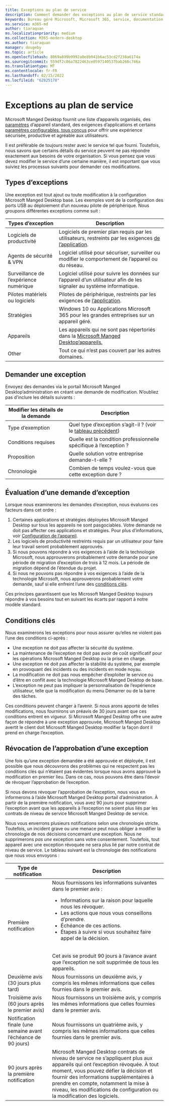 ```yaml
---
title: Exceptions au plan de service
description: Comment demander des exceptions au plan de service standard
keywords: Bureau géré Microsoft, Microsoft 365, service, documentation
ms.service: m365-md
author: tiaraquan
ms.localizationpriority: medium
ms.collection: M365-modern-desktop
ms.author: tiaraquan
manager: dougeby
ms.topic: article
ms.openlocfilehash: 8069a899b9992a0e8b941b6ac53cd2f230a6174a
ms.sourcegitcommit: 559df2c86a7822463ce0597140537bab260c746a
ms.translationtype: MT
ms.contentlocale: fr-FR
ms.lasthandoff: 02/15/2022
ms.locfileid: "62825178"
---
```

# <a name="exceptions-to-the-service-plan"></a>Exceptions au plan de service

Microsoft Manged Desktop fournit une liste d’appareils organisés, des [paramètres](device-policies.md) d’appareil standard, des exigences d’applications et certains [paramètres configurables, tous conçus](../working-with-managed-desktop/config-setting-overview.md) pour offrir une expérience sécurisée, productive et agréable aux utilisateurs.

Il est préférable de toujours rester avec le service tel que fourni. Toutefois, nous savons que certains détails du service peuvent ne pas répondre exactement aux besoins de votre organisation. Si vous pensez que vous devez modifier le service d’une certaine manière, il est important que vous suiviez les processus suivants pour demander ces modifications.

## <a name="types-of-exceptions"></a>Types d’exceptions

Une exception est tout ajout ou toute modification à la configuration Microsoft Manged Desktop base. Les exemples vont de la configuration des ports USB au déploiement d’un nouveau pilote de périphérique. Nous groupons différentes exceptions comme suit :

| Types d’exception | Description |
| ----- | ----- |
| Logiciels de productivité | Logiciels de premier plan requis par les utilisateurs, restreints par les exigences [de l’application](mmd-app-requirements.md). |
| Agents de sécurité & VPN | Logiciel utilisé pour sécuriser, surveiller ou modifier le comportement de l’appareil ou du réseau. |
| Surveillance de l’expérience numérique | Logiciel utilisé pour suivre les données sur l’appareil d’un utilisateur afin de les signaler au système informatique. |
| Pilotes matériels ou logiciels | Pilotes de périphérique, restreints par les exigences de [l’application](mmd-app-requirements.md). |
| Stratégies | Windows 10 ou Applications Microsoft 365 pour les grandes entreprises sur un appareil géré. |
| Appareils | Les appareils qui ne sont pas répertoriés dans la [Microsoft Manged Desktop’appareils.](device-list.md) |
| Other | Tout ce qui n’est pas couvert par les autres domaines. |

## <a name="request-an-exception"></a>Demander une exception

Envoyez des demandes via le portail Microsoft Manged Desktop’administration en créant une demande de modification. N’oubliez pas d’inclure les détails suivants :

| Modifier les détails de la demande | Description |
| ----- | ----- |
| Type d’exemption | Quel type d’exception s’agit-il ? (voir le [tableau précédent](#types-of-exceptions)) |
| Conditions requises | Quelle est la condition professionnelle spécifique à l’exception ? |
| Proposition | Quelle solution votre entreprise demande-t-elle ? |
| Chronologie | Combien de temps voulez-vous que cette exception dure ? |

## <a name="how-we-assess-an-exception-request"></a>Évaluation d’une demande d’exception

Lorsque nous examinerons les demandes d’exception, nous évaluons ces facteurs dans cet ordre :

1. Certaines applications et stratégies déployées Microsoft Manged Desktop sur tous les appareils ne sont pasgociables. Votre demande ne doit pas affecter ces applications et stratégies. Pour plus d’informations, voir [Configuration de l’appareil](device-policies.md).
2. Les logiciels de productivité restreints requis par un utilisateur pour faire leur travail seront probablement approuvés.
3. Si nous pouvons répondre à vos exigences à l’aide de la technologie Microsoft, nous approuverons probablement votre demande pour une période de migration d’exception de trois à 12 mois. La période de migration dépend de l’étendue du projet.
4. Si nous ne pouvons pas répondre à vos exigences à l’aide de la technologie Microsoft, nous approuverons probablement votre demande, sauf si elle enfreint l’une des [conditions clés](#key-conditions).  

Ces principes garantissent que les Microsoft Manged Desktop toujours répondre à vos besoins tout en suivant les écarts par rapport à notre modèle standard.

## <a name="key-conditions"></a>Conditions clés

Nous examinerons les exceptions pour nous assurer qu’elles ne violent pas l’une des conditions ci-après :

- Une exception ne doit pas affecter la sécurité du système.
- La maintenance de l’exception ne doit pas avoir de coût significatif pour les opérations Microsoft Manged Desktop ou la prise en charge.
- Une exception ne doit pas affecter la stabilité du système, par exemple en provoquant des incidents ou des incidents en mode noyau.
- La modification ne doit pas nous empêcher d’exploiter le service ou d’être en conflit avec la technologie Microsoft Manged Desktop de base.
- L’exception ne peut pas impliquer la personnalisation de l’expérience utilisateur, telle que la modification du menu Démarrer ou de la barre des tâches.

Ces conditions peuvent changer à l’avenir. Si nous arons apporté de telles modifications, nous fournirons un préavis de 30 jours avant que ces conditions entrent en vigueur.  Si Microsoft Manged Desktop offre une autre façon de répondre à une exception approuvée, Microsoft Manged Desktop avertit le client doit Microsoft Manged Desktop modifier la façon dont il prend en charge l’exception.

## <a name="revoking-approval-for-an-exception"></a>Révocation de l’approbation d’une exception

Une fois qu’une exception demandée a été approuvée et déployée, il est possible que nous découvrons des problèmes qui ne respectent pas les conditions clés qui n’étaient pas évidentes lorsque nous avons approuvé la modification en premier lieu. Dans ce cas, nous pouvons être dans l’devoir de révoquer l’approbation de l’exception.

Si nous devons révoquer l’approbation de l’exception, nous vous en informerons à l’aide Microsoft Manged Desktop portail d’administration. À partir de la première notification, vous avez 90 jours pour supprimer l’exception avant que les appareils à l’exception ne soient plus liés par les contrats de niveau de service Microsoft Manged Desktop de service.

Nous vous enverrons plusieurs notifications selon une chronologie stricte. Toutefois, un incident grave ou une menace peut nous obliger à modifier la chronologie de nos décisions concernant une exception. Nous ne supprimerons *pas une* exception sans votre consentement. Toutefois, tout appareil avec une exception révoquée ne sera plus lié par notre contrat de niveau de service. Le tableau suivant est la chronologie des notifications que nous vous envoyons :

| Type de notification | Description |
| ----- | ----- |
| Première notification | Nous fournissons les informations suivantes dans le premier avis : <ul><li>Informations sur la raison pour laquelle nous les révoquer.</li><li>Les actions que nous vous conseillons d’prendre.</li><li>Échéance de ces actions.</li><Li>Étapes à suivre si vous souhaitez faire appel de la décision.</li></ul> <br>Cet avis se produit 90 jours à l’avance avant que l’exception ne soit supprimée de tous les appareils. |
| Deuxième avis (30 jours plus tard) | Nous fournissons un deuxième avis, y compris les mêmes informations que celles fournies dans le premier avis. |
| Troisième avis (60 jours après le premier avis) | Nous fournissons un troisième avis, y compris les mêmes informations que celles fournies dans le premier avis. |
| Notification finale (une semaine avant l’échéance de 90 jours) | Nous fournissons un quatrième avis, y compris les mêmes informations que celles fournies dans le premier avis. |
| 90 jours après la première notification| Microsoft Manged Desktop contrats de niveau de service ne s’appliquent plus aux appareils qui ont l’exception révoquée. À tout moment, vous pouvez défier la décision et fournir des informations supplémentaires à prendre en compte, notamment la mise à niveau, les modifications de configuration ou la modification des logiciels. |
